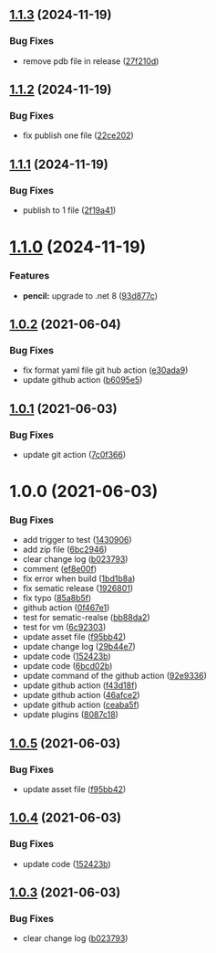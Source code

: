 ## [1.1.3](https://github.com/thinhnotes/PluralsightDownload/compare/v1.1.2...v1.1.3) (2024-11-19)


### Bug Fixes

* remove pdb file in release ([27f210d](https://github.com/thinhnotes/PluralsightDownload/commit/27f210d6d6d6a4d4010a1fc3730e4acb049fe77c))

## [1.1.2](https://github.com/thinhnotes/PluralsightDownload/compare/v1.1.1...v1.1.2) (2024-11-19)


### Bug Fixes

* fix publish one file ([22ce202](https://github.com/thinhnotes/PluralsightDownload/commit/22ce2027d18247cd79e441fa1d3b9e420ac6add1))

## [1.1.1](https://github.com/thinhnotes/PluralsightDownload/compare/v1.1.0...v1.1.1) (2024-11-19)


### Bug Fixes

* publish to 1 file ([2f19a41](https://github.com/thinhnotes/PluralsightDownload/commit/2f19a41d2e659d06c3c9c82306f25c744e05ddd5))

# [1.1.0](https://github.com/thinhnotes/PluralsightDownload/compare/v1.0.2...v1.1.0) (2024-11-19)


### Features

* **pencil:** upgrade to .net 8 ([93d877c](https://github.com/thinhnotes/PluralsightDownload/commit/93d877ca87c0e449ea6ef8d9ae1a51a709538226))

## [1.0.2](https://github.com/thinhnotes/PluralsightDownload/compare/v1.0.1...v1.0.2) (2021-06-04)


### Bug Fixes

* fix format yaml file git hub action ([e30ada9](https://github.com/thinhnotes/PluralsightDownload/commit/e30ada935b32f37478bce3753512ab8f00d055b2))
* update github action ([b6095e5](https://github.com/thinhnotes/PluralsightDownload/commit/b6095e5a036045567a8dac4855a42ed9291c6620))

## [1.0.1](https://github.com/thinhnotes/PluralsightDownload/compare/v1.0.0...v1.0.1) (2021-06-03)


### Bug Fixes

* update git action ([7c0f366](https://github.com/thinhnotes/PluralsightDownload/commit/7c0f366a2eadb9b77689d0e7f2295ac52d83db1b))

# 1.0.0 (2021-06-03)


### Bug Fixes

* add trigger to test ([1430906](https://github.com/thinhnotes/PluralsightDownload/commit/1430906a87b3f74abfbe0594f051bc3e67fadece))
* add zip file ([6bc2946](https://github.com/thinhnotes/PluralsightDownload/commit/6bc2946743286a47511f2b9a7ef52bda134cc8e0))
* clear change log ([b023793](https://github.com/thinhnotes/PluralsightDownload/commit/b023793e9a5e22168f74c4ede2c55b3b5132d9a6))
* comment ([ef8e00f](https://github.com/thinhnotes/PluralsightDownload/commit/ef8e00f9b7f5a1df690058d2abf0e1f2f3d01ec3))
* fix error when build ([1bd1b8a](https://github.com/thinhnotes/PluralsightDownload/commit/1bd1b8a530878a905ca9e59160cda8a51da9e567))
* fix sematic release ([1926801](https://github.com/thinhnotes/PluralsightDownload/commit/192680116905f7581981aec6ae42d3ec896e766c))
* fix typo ([85a8b5f](https://github.com/thinhnotes/PluralsightDownload/commit/85a8b5f9470d20404378f9b9cd96dadcf3f83f47))
* github action ([0f467e1](https://github.com/thinhnotes/PluralsightDownload/commit/0f467e1d75bd59b36417990477098e5b272bbc9a))
* test for sematic-realse ([bb88da2](https://github.com/thinhnotes/PluralsightDownload/commit/bb88da206f0f15b0c1c8ab3268ad14cc55a689c8))
* test for vm ([6c92303](https://github.com/thinhnotes/PluralsightDownload/commit/6c92303d5af0ca16081768f5c41b75997945c5be))
* update asset file ([f95bb42](https://github.com/thinhnotes/PluralsightDownload/commit/f95bb421689873df05a99127f0028ff51a69c526))
* update change log ([29b44e7](https://github.com/thinhnotes/PluralsightDownload/commit/29b44e71bc53afed1689b6783ff9253a14fac5cf))
* update code ([152423b](https://github.com/thinhnotes/PluralsightDownload/commit/152423b413faae72673b099952c2c7197bbf592b))
* update code ([6bcd02b](https://github.com/thinhnotes/PluralsightDownload/commit/6bcd02b364d4dac81f29acf60528077e8c986b86))
* update command of the github action ([92e9336](https://github.com/thinhnotes/PluralsightDownload/commit/92e93365d0aa0c3ce209c570810fd3842390e873))
* update github action ([f43d18f](https://github.com/thinhnotes/PluralsightDownload/commit/f43d18fb181e0139b68eb9e5bd0036ba14fb533f))
* update github action ([46afce2](https://github.com/thinhnotes/PluralsightDownload/commit/46afce2ce87bd80a07f92194b5cd17affc9490c6))
* update github action ([ceaba5f](https://github.com/thinhnotes/PluralsightDownload/commit/ceaba5f44d0cf057461257d361329f5813ddd64a))
* update plugins ([8087c18](https://github.com/thinhnotes/PluralsightDownload/commit/8087c18f9d98641573dc721f294e1bb144200b37))

## [1.0.5](https://github.com/thinhnotes/PluralsightDownload/compare/v1.0.4...v1.0.5) (2021-06-03)


### Bug Fixes

* update asset file ([f95bb42](https://github.com/thinhnotes/PluralsightDownload/commit/f95bb421689873df05a99127f0028ff51a69c526))

## [1.0.4](https://github.com/thinhnotes/PluralsightDownload/compare/v1.0.3...v1.0.4) (2021-06-03)


### Bug Fixes

* update code ([152423b](https://github.com/thinhnotes/PluralsightDownload/commit/152423b413faae72673b099952c2c7197bbf592b))

## [1.0.3](https://github.com/thinhnotes/PluralsightDownload/compare/v1.0.2...v1.0.3) (2021-06-03)


### Bug Fixes

* clear change log ([b023793](https://github.com/thinhnotes/PluralsightDownload/commit/b023793e9a5e22168f74c4ede2c55b3b5132d9a6))
